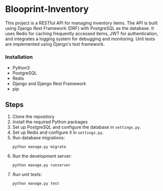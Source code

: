 # Blooprint-Inventory
This project is a RESTful API for managing inventory items. The API is built using Django Rest Framework (DRF) with PostgreSQL as the database. It uses Redis for caching frequently accessed items, JWT for authentication, and integrates a logging system for debugging and monitoring. Unit tests are implemented using Django's test framework.

<h3>Installation</h3>
<ul>
  <li>Python3</li>
  <li>PostgreSQL</li>
  <li>Redis</li>
  <li>Django and Django Rest Framework</li>
  <li>pip</li>
</ul>

<h2>Steps</h2>
<ol>
  <li>Clone the repository</li>
  <li>Install the required Python packages</li>
  <li>Set up PostgreSQL and configure the database in <code>settings.py</code>.</li>
  <li>Set up Redis and configure it in <code>settings.py</code>.</li>
  <li>Run database migrations:
    <pre><code>python manage.py migrate</code></pre>
  </li>
  <li>Run the development server:
    <pre><code>python manage.py runserver</code></pre>
  </li>
  <li>Run unit tests:
    <pre><code>python manage.py test</code></pre>
  </li>
</ol>
